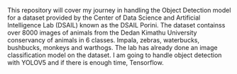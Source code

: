 This repository will cover my journey in handling the Object Detection model for a dataset provided by the Center of Data Science and Artificial Intelligence Lab (DSAIL) known as the DSAIL Porini. The dataset containss over 8000 images of animals from the Dedan Kimathu University conservancy of animals in 6 classes. Impala, zebras, waterbucks, bushbucks, monkeys and warthogs. The lab has already done an image classification model on the dataset. I am going to handle object detection with YOLOV5 and if there is enough time, Tensorflow.
